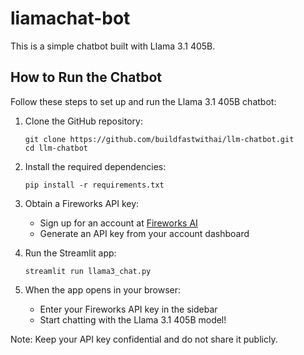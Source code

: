 # liamachat-bot

This is a simple chatbot built with Llama 3.1 405B.


## How to Run the Chatbot

Follow these steps to set up and run the Llama 3.1 405B chatbot:

1. Clone the GitHub repository:
   ```
   git clone https://github.com/buildfastwithai/llm-chatbot.git
   cd llm-chatbot
   ```

2. Install the required dependencies:
   ```
   pip install -r requirements.txt
   ```

3. Obtain a Fireworks API key:
   - Sign up for an account at [Fireworks AI](https://fireworks.ai/)
   - Generate an API key from your account dashboard

4. Run the Streamlit app:
   ```
   streamlit run llama3_chat.py
   ```

5. When the app opens in your browser:
   - Enter your Fireworks API key in the sidebar
   - Start chatting with the Llama 3.1 405B model!

Note: Keep your API key confidential and do not share it publicly.
